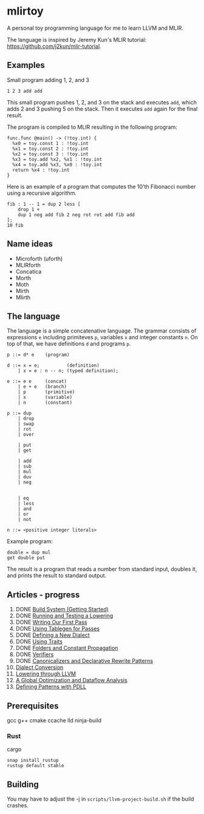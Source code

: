 # mlirtoy

A personal toy programming language for me to learn LLVM and MLIR.

The language is inspired by Jeremy Kun's MLIR tutorial: https://github.com/j2kun/mlir-tutorial.

## Examples
Small program adding 1, 2, and 3
```
1 2 3 add add
```
This small program pushes 1, 2, and 3 on the stack and executes `add`, which
adds 2 and 3 pushing 5 on the stack. Then it executes `add` again for the final
result.

The program is compiled to MLIR resulting in the following program:
```
func.func @main() -> (!toy.int) {
  %x0 = toy.const 1 : !toy.int
  %x1 = toy.const 2 : !toy.int
  %x2 = toy.const 3 : !toy.int
  %x3 = toy.add %x2, %x1 : !toy.int
  %x4 = toy.add %x3, %x0 : !toy.int
  return %x4 : !toy.int
}
```

Here is an example of a program that computes the 10'th Fibonacci number using a
recursive algorithm.
```
fib : 1 -- 1 = dup 2 less [
    drop 1 +
    dup 1 neg add fib 2 neg rot rot add fib add
];
10 fib
```



## Name ideas

- Microforth (uforth)
- MLIRforth
- Concatica
- Morth
- Moth
- Mirth
- Mlirth

## The language

The language is a simple concatenative language. The grammar consists of expressions `e` including primiteves `p`, variables `x` and integer constants `n`. On top of that, we have definitions `d` and programs `p`.

```
p ::= d* e    (program)

d ::= x = e;          (definition)
    | x = e : n -- n; (typed definition);

e ::= e e     (concat)
    | e + e   (branch)
    | p       (primitive)
    | x       (variable)
    | n       (constant)

p ::= dup
    | drop
    | swap
    | rot
    | over

    | put
    | get

    | add
    | sub
    | mul
    | duv
    | neg

    
    | eq
    | less
    | and
    | or    
    | not

n ::= <positive integer literals>
```

Example program:
```
double = dup mul
get double put
```

The result is a program that reads a number from standard input, doubles it, and prints the result to standard output.

## Articles - progress

1.  DONE [Build System (Getting Started)](https://jeremykun.com/2023/08/10/mlir-getting-started/)
2.  DONE [Running and Testing a Lowering](https://jeremykun.com/2023/08/10/mlir-running-and-testing-a-lowering/)
3.  DONE [Writing Our First Pass](https://jeremykun.com/2023/08/10/mlir-writing-our-first-pass/)
4.  DONE [Using Tablegen for Passes](https://jeremykun.com/2023/08/10/mlir-using-tablegen-for-passes/)
5.  DONE [Defining a New Dialect](https://jeremykun.com/2023/08/21/mlir-defining-a-new-dialect/)
6.  DONE [Using Traits](https://jeremykun.com/2023/09/07/mlir-using-traits/)
7.  DONE [Folders and Constant Propagation](https://jeremykun.com/2023/09/11/mlir-folders/)
8.  DONE [Verifiers](https://jeremykun.com/2023/09/13/mlir-verifiers/)
9.  DONE [Canonicalizers and Declarative Rewrite Patterns](https://jeremykun.com/2023/09/20/mlir-canonicalizers-and-declarative-rewrite-patterns/)
10. [Dialect Conversion](https://jeremykun.com/2023/10/23/mlir-dialect-conversion/)
11. [Lowering through LLVM](https://jeremykun.com/2023/11/01/mlir-lowering-through-llvm/)
12. [A Global Optimization and Dataflow Analysis](https://jeremykun.com/2023/11/15/mlir-a-global-optimization-and-dataflow-analysis/)
12. [Defining Patterns with PDLL](https://www.jeremykun.com/2024/08/04/mlir-pdll/)

## Prerequisites

gcc
g++
cmake
ccache
lld
ninja-build

### Rust

cargo

```
snap install rustup
rustup default stable
```

## Building

You may have to adjust the -j in `scripts/llvm-project-build.sh` if the build crashes.
